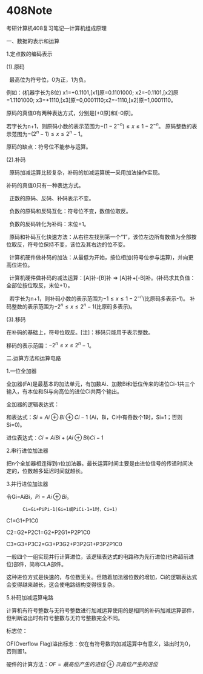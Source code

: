 # 408Note
考研计算机408复习笔记—计算机组成原理

一、数据的表示和运算

1.定点数的编码表示

(1).原码

  最高位为符号位，0为正，1为负。
  
  例如：(机器字长为8位) x1=+0.1101,[x1]原=0.1101000;
  x2=-0.1101,[x2]原=1.1101000;
  x3=+1110,[x3]原=0,0001110;x2=-1110,[x2]原=1,0001110。

  原码的真值0有两种表达方式，分别是[+0原]和[-0原]。
  
  若字长为n+1，则原码小数的表示范围为$-(1-2^{-n})\leq x\leq 1-2^{-n}$。
  原码整数的表示范围为$-(2^{n}-1)\leq x\leq 2^{n}-1$。
  
  
  原码的缺点：符号位不能参与运算。

(2).补码

  原码加减运算比较复杂，补码的加减运算统一采用加法操作实现。
  
  补码的真值0只有一种表达方式。
  
  正数的原码、反码、补码表示不变。
  
  负数的原码和反码互化：符号位不变，数值位取反。
  
  负数的反码转化为补码：末位+1。
  
  原码和补码互化快速方法：从右往左找到第一个“1”，该位左边所有数值为全部按位取反，符号位保持不变，该位及其右边的位不变。

  计算机硬件做补码的加法：从最低为开始，按位相加(符号位参与运算)，并向更高位进位。
  
  计算机硬件做补码的减法运算：[A]补-[B]补 => [A]补+[-B]补。(补码求其负值：全部位按位取反，末位+1）。

  若字长为n+1，则补码小数的表示范围为$-1\leq x\leq 1-2^{-n}$(比原码多表示-1)。
  补码整数的表示范围为$-2^{n}\leq x\leq 2^{n}-1$(比原码多表示)。
  
(3).移码

  在补码的基础上，符号位取反。[注]：移码只能用于表示整数。
  
  移码的表示范围：$-2^{n}\leq x\leq 2^{n}-1$。
  
  
  
二.运算方法和运算电路

  1.一位全加器
  
   全加器(FA)是最基本的加法单元，有加数Ai、加数Bi和低位传来的进位Ci-1共三个输入，有本位和Si与向高位的进位Ci共两个输出。
    
   全加器的逻辑表达式：
    
   和表达式：$Si=Ai\oplus Bi\oplus Ci-1$
   (Ai，Bi，Ci中有奇数个1时，Si=1；否则Si=0)。
    
   进位表达式：$Ci=AiBi+\left (  Ai\oplus Bi\right )Ci-1$
   
 2.串行进位加法器
   
   把n个全加器相连得到n位加法器。最长运算时间主要是由进位信号的传递时间决定的，位数越多延迟时间就越长。
   
 3.并行进位加法器
 
   令Gi=AiBi，$Pi=Ai\oplus Bi$。
   
          Ci=Gi+PiPi-1(Gi=1或PiCi-1=1时，Ci=1)
   
   C1=G1+P1C0
   
   C2=G2+P2C1=G2+P2G1+P2P1C0
   
   C3=G3+P3C2=G3+P3G2+P3P2G1+P3P2P1C0
   
   一般四个一组实现并行计算进位，该逻辑表达式的电路称为先行进位(也称超前进位)部件，简称CLA部件。
   
   这种进位方式是快速的，与位数无关。但随着加法器位数的增加，Ci的逻辑表达式会变得越来越长，这会使电路结构变得很复杂。
   
 5.补码加减运算电路
 
  计算机有符号整数与无符号整数进行加减运算使用的是相同的补码加减运算部件，但判断溢出时有符号整数与无符号整数完全不同。
  
  标志位：
  
  OF(Overflow Flag)溢出标志：仅在有符号数的加减运算中有意义，溢出时为0，否则置1。
   
   硬件的计算方法：$OF=最高位产生的进位\oplus 次高位产生的进位$
